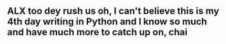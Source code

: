 ## ALX too dey rush us oh, I can't believe this is my 4th day writing in Python and I know so much and have much more to catch up on, chai
